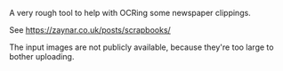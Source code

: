 A very rough tool to help with OCRing some newspaper clippings.

See https://zaynar.co.uk/posts/scrapbooks/

The input images are not publicly available, because they're too large to bother uploading.
